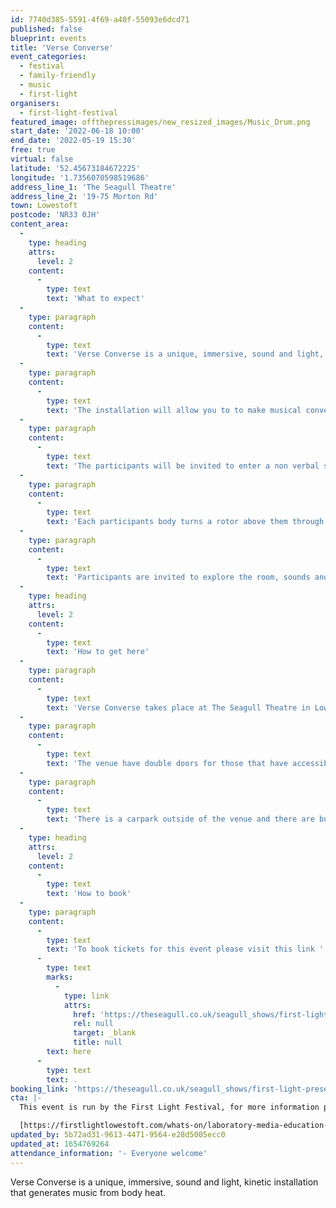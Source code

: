 ```yaml
---
id: 7740d385-5591-4f69-a40f-55093e6dcd71
published: false
blueprint: events
title: 'Verse Converse'
event_categories:
  - festival
  - family-friendly
  - music
  - first-light
organisers:
  - first-light-festival
featured_image: offthepressimages/new_resized_images/Music_Drum.png
start_date: '2022-06-18 10:00'
end_date: '2022-05-19 15:30'
free: true
virtual: false
latitude: '52.45673184672225'
longitude: '1.7356070598519686'
address_line_1: 'The Seagull Theatre'
address_line_2: '19-75 Morton Rd'
town: Lowestoft
postcode: 'NR33 0JH'
content_area:
  -
    type: heading
    attrs:
      level: 2
    content:
      -
        type: text
        text: 'What to expect'
  -
    type: paragraph
    content:
      -
        type: text
        text: 'Verse Converse is a unique, immersive, sound and light, kinetic installation that generates music from body heat.'
  -
    type: paragraph
    content:
      -
        type: text
        text: 'The installation will allow you to to make musical conversation by simply being in the space. No music making experience will be needed. At a time when social distancing and polarised arguments have damaged mental health and divided society, this is an opportunity for a variety of social groups and individuals to create beautiful harmony and contemplate each other’s input. Participants will experience the beauty and harmony that can be created by the warmth we all radiate.'
  -
    type: paragraph
    content:
      -
        type: text
        text: 'The participants will be invited to enter a non verbal space and find the connections and conversations through other senses.'
  -
    type: paragraph
    content:
      -
        type: text
        text: 'Each participants body turns a rotor above them through rising thermal winds of body heat and breath. The turning rotors trigger musical notes. The notes become part of a composed sequence that changes periodically. The sound is synthesised with coloured light, creating shadow that is projected through the space as the illuminated rotors turn.'
  -
    type: paragraph
    content:
      -
        type: text
        text: 'Participants are invited to explore the room, sounds and light.'
  -
    type: heading
    attrs:
      level: 2
    content:
      -
        type: text
        text: 'How to get here'
  -
    type: paragraph
    content:
      -
        type: text
        text: 'Verse Converse takes place at The Seagull Theatre in Lowestoft.'
  -
    type: paragraph
    content:
      -
        type: text
        text: 'The venue have double doors for those that have accessibility needs. '
  -
    type: paragraph
    content:
      -
        type: text
        text: 'There is a carpark outside of the venue and there are bus stops that are a five to ten minute walk from the venue.'
  -
    type: heading
    attrs:
      level: 2
    content:
      -
        type: text
        text: 'How to book'
  -
    type: paragraph
    content:
      -
        type: text
        text: 'To book tickets for this event please visit this link '
      -
        type: text
        marks:
          -
            type: link
            attrs:
              href: 'https://theseagull.co.uk/seagull_shows/first-light-presents-verse-converse-by-laboratory-media-education-lme/'
              rel: null
              target: _blank
              title: null
        text: here
      -
        type: text
        text: .
booking_link: 'https://theseagull.co.uk/seagull_shows/first-light-presents-verse-converse-by-laboratory-media-education-lme/'
cta: |-
  This event is run by the First Light Festival, for more information please get in touch via:

  [https://firstlightlowestoft.com/whats-on/laboratory-media-education-verse-converse/](https://firstlightlowestoft.com/whats-on/laboratory-media-education-verse-converse/)
updated_by: 5b72ad31-9613-4471-9564-e28d5005ecc0
updated_at: 1654769264
attendance_information: '- Everyone welcome'
---
```

Verse Converse is a unique, immersive, sound and light, kinetic installation that generates music from body heat.
